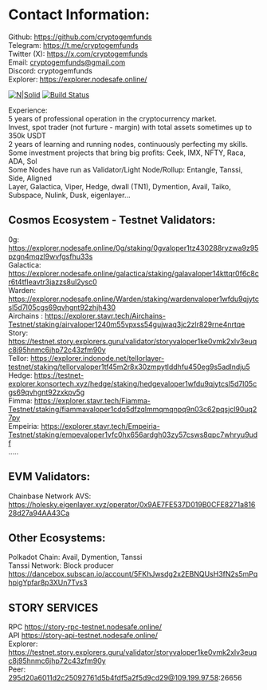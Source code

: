 # Contact Information:
 Github: https://github.com/cryptogemfunds<br />
 Telegram: https://t.me/cryptogemfunds<br />
 Twitter (X): https://x.com/cryptogemfunds<br />
 Email: cryptogemfunds@gmail.com<br />
 Discord: cryptogemfunds<br />
 Explorer: https://explorer.nodesafe.online/<br />

[![N|Solid](https://cldup.com/dTxpPi9lDf.thumb.png)](https://nodesource.com/products/nsolid)
[![Build Status](https://travis-ci.org/joemccann/dillinger.svg?branch=master)](https://travis-ci.org/joemccann/dillinger)

Experience:<br />
 5 years of professional operation in the cryptocurrency market.<br />
 Invest, spot trader (not furture - margin) with total assets sometimes up to 350k USDT<br />
 2 years of learning and running nodes, continuously perfecting my skills.<br />
 Some investment projects that bring big profits: Ceek, IMX, NFTY, Raca, ADA, Sol<br />
 Some Nodes have run as Validator/Light Node/Rollup: Entangle, Tanssi, Side, Aligned<br /> Layer, Galactica, Viper, Hedge, dwall (TN1), Dymention, Avail, Taiko, Subspace, Nulink, Dusk, eigenlayer…<br />

## Cosmos Ecosystem - Testnet Validators:

 0g: https://explorer.nodesafe.online/0g/staking/0gvaloper1tz430288ryzwa9z95pzgn4mqzl9wvfgsfhu33s<br />
 Galactica: https://explorer.nodesafe.online/galactica/staking/galavaloper14kttqr0f6c8cr6t4tfleavtr3jazzs8ul2ysc0<br />
 Warden: https://explorer.nodesafe.online/Warden/staking/wardenvaloper1wfdu9qjytcsl5d7l05cgs69qvhgnt92zhjh430<br />
 Airchains : https://explorer.stavr.tech/Airchains-Testnet/staking/airvaloper1240m55vpxss54gujwaq3jc2zlr829rne4nrtqe<br />
 Story: https://testnet.story.explorers.guru/validator/storyvaloper1ke0vmk2xlv3euqc8j95hnmc6jhp72c43zfm90y<br />
 Tellor: https://explorer.indonode.net/tellorlayer-testnet/staking/tellorvaloper1tf45m2r8x30zmpytlddhfu450eg9s5adlndju5<br />
 Hedge: https://testnet-explorer.konsortech.xyz/hedge/staking/hedgevaloper1wfdu9qjytcsl5d7l05cgs69qvhgnt92zxkpv5g<br />
 Fimma: https://explorer.stavr.tech/Fiamma-Testnet/staking/fiammavaloper1cdq5dfzqlmmqmqnpq9n03c62pqsjcl90uq27py<br />
 Empeiria: https://explorer.stavr.tech/Empeiria-Testnet/staking/empevaloper1vfc0hx656ardgh03zy57csws8qpc7whryu9udf<br />
 .....
## EVM Validators:
 Chainbase Network AVS: https://holesky.eigenlayer.xyz/operator/0x9AE7FE537D019B0CFE8271a81628d27a94AA43Ca<br />

## Other Ecosystems:
 Polkadot Chain: Avail, Dymention, Tanssi<br />
 Tanssi Network: Block producer
 https://dancebox.subscan.io/account/5FKhJwsdg2x2EBNQUsH3fN2s5mPqhpigYpfar8p3XUn7Tvs3<br />

## STORY SERVICES
 RPC https://story-rpc-testnet.nodesafe.online/<br />
 API https://story-api-testnet.nodesafe.online/<br />
 Explorer: https://testnet.story.explorers.guru/validator/storyvaloper1ke0vmk2xlv3euqc8j95hnmc6jhp72c43zfm90y<br />
 Peer: 295d20a6011d2c25092761d5b4fdf5a2f5d9cd29@109.199.97.58:26656<br />
